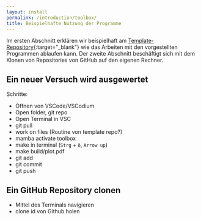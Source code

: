 ```yaml
---
layout: install
permalink: /introduction/toolbox/
title: Beispielhafte Nutzung der Programme
---
```


Im ersten Abschnitt erklären wir beispielhaft am
[Template-Repository](https://github.com/pep-dortmund/toolbox-workshop-protocol-template){:target="_blank"}
wie das Arbeiten mit den vorgestellten Programmen ablaufen kann.
Der zweite Abschnitt beschäftigt sich mit dem Klonen von Repositories von GitHub
auf den eigenen Rechner.

## <a id="Ein neuer Versuch wird ausgewertet"></a>Ein neuer Versuch wird ausgewertet
Schritte:
- Öffnen von VSCode/VSCodium
- Open folder, git repo
- Open Terminal in VSC
- git pull
- work on files (Routine von template repo?)
- mamba activate toolbox
- make in terminal (`Strg` + `ö`, `Arrow up`)
- make build/plot.pdf
- git add
- git commit
- git push

## <a id="Ein GitHub Repository clonen">Ein GitHub Repository clonen
- Mittel des Terminals navigieren
- clone id von Github holen

